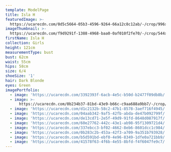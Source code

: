 ```yaml
---
template: ModelPage
title: Isla H
featuredImage: >-
  https://ucarecdn.com/0d5c5664-05b3-4596-9264-66a12c8c12ab/-/crop/996x506/0,48/-/preview/
imageThumbnail: >-
  https://ucarecdn.com/f9d9291f-1388-4968-baa0-0af010f2fe70/-/crop/544x807/73,6/-/preview/
firstName: Isla H
collection: Girls
height: 121cm
measurementType: bust
bust: 62cm
waist: 55cm
hips: 58cm
size: 6/4
shoeSize: '1'
hair: Dark Blonde
eyes: Green
imagePortfolio:
  - image: 'https://ucarecdn.com/3392393f-6acb-4e5c-b50d-b2477f09db8b/'
  - image: >-
      https://ucarecdn.com/0b234b37-81bd-43e9-b66c-c9aa688a9bb7/-/crop/577x922/38,26/-/preview/
  - image: 'https://ucarecdn.com/d1c2132b-58c2-47b1-8578-3aef716f4945/'
  - image: 'https://ucarecdn.com/04aab342-9af5-42fb-abda-de47b092799f/'
  - image: 'https://ucarecdn.com/de13cd71-2e5f-49d9-91fd-8648d087917f/'
  - image: 'https://ucarecdn.com/60e27762-442c-43e1-ab98-95f1309721d4/'
  - image: 'https://ucarecdn.com/337ebcc3-bf02-4662-8eb6-8601dcc1c984/'
  - image: 'https://ucarecdn.com/0b283c2b-453a-42f3-a709-9a351b793928/'
  - image: 'https://ucarecdn.com/b5d591bd-ebf0-4e96-8349-1dfe0a721bb9/'
  - image: 'https://ucarecdn.com/41578f63-4f6b-4e55-8bfd-f4f6047fe9c7/'
---
```


